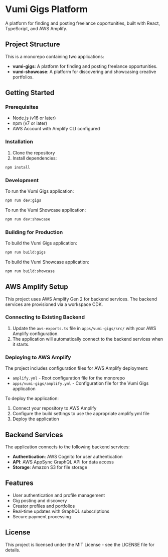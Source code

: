 # Vumi Gigs Platform

A platform for finding and posting freelance opportunities, built with React, TypeScript, and AWS Amplify.

## Project Structure

This is a monorepo containing two applications:

- **vumi-gigs**: A platform for finding and posting freelance opportunities.
- **vumi-showcase**: A platform for discovering and showcasing creative portfolios.

## Getting Started

### Prerequisites

- Node.js (v16 or later)
- npm (v7 or later)
- AWS Account with Amplify CLI configured

### Installation

1. Clone the repository
2. Install dependencies:

```bash
npm install
```

### Development

To run the Vumi Gigs application:

```bash
npm run dev:gigs
```

To run the Vumi Showcase application:

```bash
npm run dev:showcase
```

### Building for Production

To build the Vumi Gigs application:

```bash
npm run build:gigs
```

To build the Vumi Showcase application:

```bash
npm run build:showcase
```

## AWS Amplify Setup

This project uses AWS Amplify Gen 2 for backend services. The backend services are provisioned via a workspace CDK.

### Connecting to Existing Backend

1. Update the `aws-exports.ts` file in `apps/vumi-gigs/src/` with your AWS Amplify configuration.
2. The application will automatically connect to the backend services when it starts.

### Deploying to AWS Amplify

The project includes configuration files for AWS Amplify deployment:

- `amplify.yml` - Root configuration file for the monorepo
- `apps/vumi-gigs/amplify.yml` - Configuration file for the Vumi Gigs application

To deploy the application:

1. Connect your repository to AWS Amplify
2. Configure the build settings to use the appropriate amplify.yml file
3. Deploy the application

## Backend Services

The application connects to the following backend services:

- **Authentication**: AWS Cognito for user authentication
- **API**: AWS AppSync GraphQL API for data access
- **Storage**: Amazon S3 for file storage

## Features

- User authentication and profile management
- Gig posting and discovery
- Creator profiles and portfolios
- Real-time updates with GraphQL subscriptions
- Secure payment processing

## License

This project is licensed under the MIT License - see the LICENSE file for details.